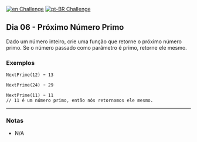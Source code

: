 [![en Challenge](https://img.shields.io/badge/-en-blue)](README.md)
[![pt-BR Challenge](https://img.shields.io/badge/-pt--BR-brightgreen)](README_pt-BR.md)

## Dia 06 - Próximo Número Primo

Dado um número inteiro, crie uma função que retorne o próximo número primo. Se o número passado como parâmetro é primo, retorne ele mesmo.

### Exemplos

```text
NextPrime(12) ➞ 13

NextPrime(24) ➞ 29

NextPrime(11) ➞ 11
// 11 é um número primo, então nós retornamos ele mesmo.
```

---

### Notas

- N/A